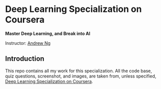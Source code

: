 # Deep Learning Specialization on Coursera
**Master Deep Learning, and Break into AI**

Instructor: [Andrew Ng](http://www.andrewng.org/)
## Introduction

This repo contains all my work for this specialization. All the code base, quiz questions, screenshot, and images, are taken from, unless specified, [Deep Learning Specialization on Coursera](https://www.coursera.org/specializations/deep-learning).
